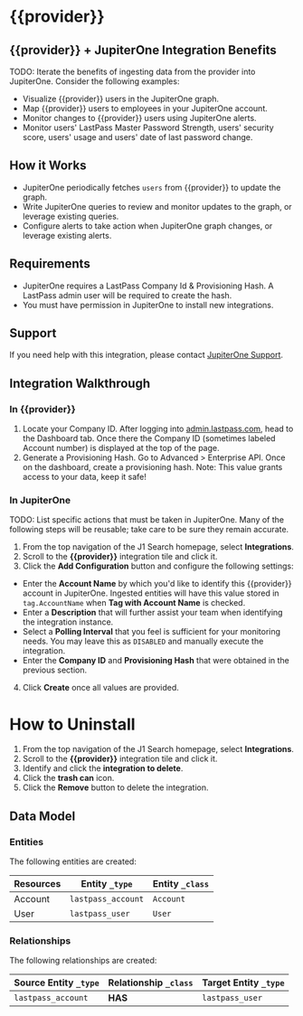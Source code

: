 # {{provider}}

## {{provider}} + JupiterOne Integration Benefits

TODO: Iterate the benefits of ingesting data from the provider into JupiterOne.
Consider the following examples:

- Visualize {{provider}} users in the JupiterOne graph.
- Map {{provider}} users to employees in your JupiterOne account.
- Monitor changes to {{provider}} users using JupiterOne alerts.
- Monitor users' LastPass Master Password Strength, users' security score,
  users' usage and users' date of last password change.

## How it Works

- JupiterOne periodically fetches `users` from {{provider}} to update the graph.
- Write JupiterOne queries to review and monitor updates to the graph, or
  leverage existing queries.
- Configure alerts to take action when JupiterOne graph changes, or leverage
  existing alerts.

## Requirements

- JupiterOne requires a LastPass Company Id & Provisioning Hash. A LastPass
  admin user will be required to create the hash.
- You must have permission in JupiterOne to install new integrations.

## Support

If you need help with this integration, please contact
[JupiterOne Support](https://support.jupiterone.io).

## Integration Walkthrough

### In {{provider}}

1. Locate your Company ID. After logging into
   [admin.lastpass.com](https://admin.lastpass.com), head to the Dashboard tab.
   Once there the Company ID (sometimes labeled Account number) is displayed at
   the top of the page.
2. Generate a Provisioning Hash. Go to Advanced > Enterprise API. Once on the
   dashboard, create a provisioning hash. Note: This value grants access to your
   data, keep it safe!

### In JupiterOne

TODO: List specific actions that must be taken in JupiterOne. Many of the
following steps will be reusable; take care to be sure they remain accurate.

1. From the top navigation of the J1 Search homepage, select **Integrations**.
2. Scroll to the **{{provider}}** integration tile and click it.
3. Click the **Add Configuration** button and configure the following settings:

- Enter the **Account Name** by which you'd like to identify this {{provider}}
  account in JupiterOne. Ingested entities will have this value stored in
  `tag.AccountName` when **Tag with Account Name** is checked.
- Enter a **Description** that will further assist your team when identifying
  the integration instance.
- Select a **Polling Interval** that you feel is sufficient for your monitoring
  needs. You may leave this as `DISABLED` and manually execute the integration.
- Enter the **Company ID** and **Provisioning Hash** that were obtained in the
  previous section.

4. Click **Create** once all values are provided.

# How to Uninstall

1. From the top navigation of the J1 Search homepage, select **Integrations**.
2. Scroll to the **{{provider}}** integration tile and click it.
3. Identify and click the **integration to delete**.
4. Click the **trash can** icon.
5. Click the **Remove** button to delete the integration.

<!-- {J1_DOCUMENTATION_MARKER_START} -->
<!--
********************************************************************************
NOTE: ALL OF THE FOLLOWING DOCUMENTATION IS GENERATED USING THE
"j1-integration document" COMMAND. DO NOT EDIT BY HAND! PLEASE SEE THE DEVELOPER
DOCUMENTATION FOR USAGE INFORMATION:

https://github.com/JupiterOne/sdk/blob/main/docs/integrations/development.md
********************************************************************************
-->

## Data Model

### Entities

The following entities are created:

| Resources | Entity `_type`     | Entity `_class` |
| --------- | ------------------ | --------------- |
| Account   | `lastpass_account` | `Account`       |
| User      | `lastpass_user`    | `User`          |

### Relationships

The following relationships are created:

| Source Entity `_type` | Relationship `_class` | Target Entity `_type` |
| --------------------- | --------------------- | --------------------- |
| `lastpass_account`    | **HAS**               | `lastpass_user`       |

<!--
********************************************************************************
END OF GENERATED DOCUMENTATION AFTER BELOW MARKER
********************************************************************************
-->
<!-- {J1_DOCUMENTATION_MARKER_END} -->
